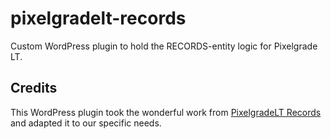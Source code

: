 # pixelgradelt-records

Custom WordPress plugin to hold the RECORDS-entity logic for Pixelgrade LT.

## Credits

This WordPress plugin took the wonderful work from [PixelgradeLT Records](https://github.com/pixelgradelt/pixelgradelt-records) and adapted it to our specific needs.
